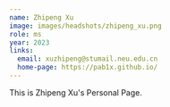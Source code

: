 ```yaml
---
name: Zhipeng Xu
image: images/headshots/zhipeng_xu.png
role: ms
year: 2023
links:
  email: xuzhipeng@stumail.neu.edu.cn
  home-page: https://pab1x.github.io/
---
```


This is Zhipeng Xu's Personal Page.